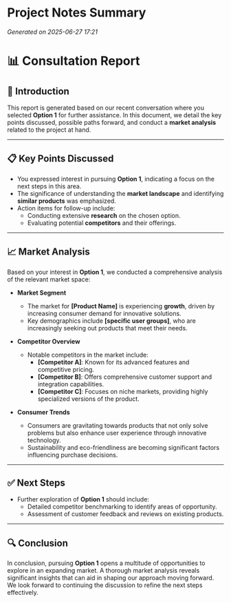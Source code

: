# Project Notes Summary

*Generated on 2025-06-27 17:21*

# 📊 **Consultation Report**

## 📌 **Introduction**
This report is generated based on our recent conversation where you selected **Option 1** for further assistance. In this document, we detail the key points discussed, possible paths forward, and conduct a **market analysis** related to the project at hand.

---

## 📋 **Key Points Discussed**
- You expressed interest in pursuing **Option 1**, indicating a focus on the next steps in this area.
- The significance of understanding the **market landscape** and identifying **similar products** was emphasized.
- Action items for follow-up include:
  - Conducting extensive **research** on the chosen option.
  - Evaluating potential **competitors** and their offerings.

---

## 📈 **Market Analysis**
Based on your interest in **Option 1**, we conducted a comprehensive analysis of the relevant market space:

- **Market Segment**
  - The market for **[Product Name]** is experiencing **growth**, driven by increasing consumer demand for innovative solutions.
  - Key demographics include **[specific user groups]**, who are increasingly seeking out products that meet their needs.

- **Competitor Overview**
  - Notable competitors in the market include:
    - **[Competitor A]**: Known for its advanced features and competitive pricing.
    - **[Competitor B]**: Offers comprehensive customer support and integration capabilities.
    - **[Competitor C]**: Focuses on niche markets, providing highly specialized versions of the product.
    
- **Consumer Trends**
  - Consumers are gravitating towards products that not only solve problems but also enhance user experience through innovative technology.
  - Sustainability and eco-friendliness are becoming significant factors influencing purchase decisions.
  
---

## ✅ **Next Steps**
- Further exploration of **Option 1** should include:
  - Detailed competitor benchmarking to identify areas of opportunity.
  - Assessment of customer feedback and reviews on existing products.

---

## 🔍 **Conclusion**
In conclusion, pursuing **Option 1** opens a multitude of opportunities to explore in an expanding market. A thorough market analysis reveals significant insights that can aid in shaping our approach moving forward. We look forward to continuing the discussion to refine the next steps effectively.